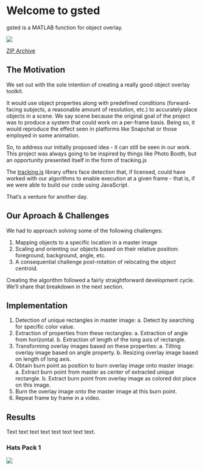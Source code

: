 # Welcome to gsted

gsted is a MATLAB function for object overlay.

![](https://github.com/gsted/gsted/blob/master/gsted.png)

[ZIP Archive](gsted.zip)

## The Motivation

We set out with the sole intention of creating a really good object overlay toolkit. 

It would use object properties along with predefined conditions (forward-facing subjects, a reasonable amount of resolution, etc.) to accurately place objects in a scene. We say scene because the original goal of the project was to produce a system that could work on a per-frame basis. Being so, it would reproduce the effect seen in platforms like Snapchat or those employed in some animation.

So, to address our initially proposed idea - it can still be seen in our work. This project was always going to be inspired by things like Photo Booth, but an opportunity presented itself in the form of tracking.js

The [tracking.js](https://trackingjs.com/tracking.js) library offers face detection that, if licensed, could have worked with our algorithms to enable execution at a given frame - that is, if we were able to build our code using JavaScript. 

That’s a venture for another day.

## Our Aproach & Challenges

We had to approach solving some of the following challenges:

1. Mapping objects to a specific location in a master image
2. Scaling and orienting our objects based on their relative position: foreground, background, angle, etc.
3. A consequential challenge post-rotation of relocating the object centroid.

Creating the algorithm followed a fairly straightforward development cycle. We’ll share that breakdown in the next section.

## Implementation

1. Detection of unique rectangles in master image: a. Detect by searching for specific color value. 
2. Extraction of properties from these rectangles: a. Extraction of angle from horizontal. b. Extraction of length of the long axis of rectangle.
3. Transforming overlay images based on these properties: a. Tilting overlay image based on angle property. b. Resizing overlay image based on length of long axis.
4. Obtain burn point as position to burn overlay image onto master image: a. Extract burn point from master as center of extracted unique rectangle. b. Extract burn point from overlay image as colored dot place on this image.
5. Burn the overlay image onto the master image at this burn point.
6. Repeat frame by frame in a video.

## Results

Text text text text text text text text.

### Hats Pack 1

![](https://github.com/gsted/gsted/blob/master/Hats/hats.png)



